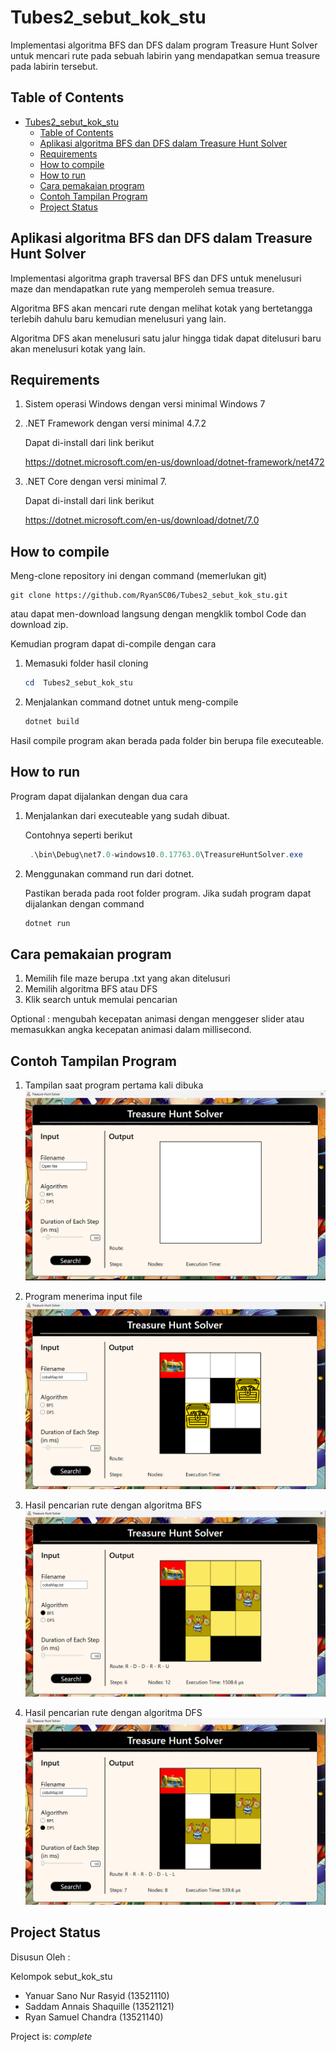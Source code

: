 # Tubes2_sebut_kok_stu

Implementasi algoritma BFS dan DFS dalam program Treasure Hunt Solver untuk mencari rute pada sebuah labirin yang mendapatkan semua treasure pada labirin tersebut.

## Table of Contents

- [Tubes2\_sebut\_kok\_stu](#tubes2_sebut_kok_stu)
  - [Table of Contents](#table-of-contents)
  - [Aplikasi algoritma BFS dan DFS dalam Treasure Hunt Solver](#aplikasi-algoritma-bfs-dan-dfs-dalam-treasure-hunt-solver)
  - [Requirements](#requirements)
  - [How to compile](#how-to-compile)
  - [How to run](#how-to-run)
  - [Cara pemakaian program](#cara-pemakaian-program)
  - [Contoh Tampilan Program](#contoh-tampilan-program)
  - [Project Status](#project-status)

## Aplikasi algoritma BFS dan DFS dalam Treasure Hunt Solver

Implementasi algoritma graph traversal BFS dan DFS untuk menelusuri maze dan mendapatkan rute yang memperoleh semua treasure.

Algoritma BFS akan mencari rute dengan melihat kotak yang bertetangga terlebih dahulu baru kemudian menelusuri yang lain.

Algoritma DFS akan menelusuri satu jalur hingga tidak dapat ditelusuri baru akan menelusuri kotak yang lain.

## Requirements

1. Sistem operasi Windows dengan versi minimal Windows 7
2. .NET Framework dengan versi minimal 4.7.2

    Dapat di-install dari link berikut

    <https://dotnet.microsoft.com/en-us/download/dotnet-framework/net472>

3. .NET Core dengan versi minimal 7.

   Dapat di-install dari link berikut

   <https://dotnet.microsoft.com/en-us/download/dotnet/7.0>

## How to compile

Meng-clone repository ini dengan command (memerlukan git)

```shell
git clone https://github.com/RyanSC06/Tubes2_sebut_kok_stu.git
```

atau dapat men-download langsung dengan mengklik tombol Code dan download zip.

Kemudian program dapat di-compile dengan cara

1. Memasuki folder hasil cloning

    ```powershell
    cd  Tubes2_sebut_kok_stu   
    ```

2. Menjalankan command dotnet untuk meng-compile

    ```powershell
    dotnet build
    ```

Hasil compile program akan berada pada folder bin berupa file executeable.

## How to run

Program dapat dijalankan dengan dua cara

1. Menjalankan dari executeable yang sudah dibuat.

   Contohnya seperti berikut

   ```powershell
    .\bin\Debug\net7.0-windows10.0.17763.0\TreasureHuntSolver.exe    
   ```

2. Menggunakan command run dari dotnet.

    Pastikan berada pada root folder program. Jika sudah program dapat dijalankan dengan command

    ```powershell
    dotnet run
    ```

## Cara pemakaian program

1. Memilih file maze berupa .txt yang akan ditelusuri
2. Memilih algoritma BFS atau DFS
3. Klik search untuk memulai pencarian

Optional : mengubah kecepatan animasi dengan menggeser slider atau memasukkan angka kecepatan animasi dalam millisecond.

## Contoh Tampilan Program

1. Tampilan saat program pertama kali dibuka
    ![firstScreen](img/firstScreen.png)

2. Program menerima input file
    ![showMaze](img/inputScreen.png)

3. Hasil pencarian rute dengan algoritma BFS
    ![bfsSolve](img/bfsExample.png)

4. Hasil pencarian rute dengan algoritma DFS
    ![dfsSolve](img/dfsExample.png)

## Project Status

Disusun Oleh :

Kelompok sebut_kok_stu

- Yanuar Sano Nur Rasyid (13521110)
- Saddam Annais Shaquille (13521121)
- Ryan Samuel Chandra (13521140)

Project is: _complete_
